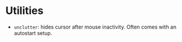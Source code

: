 # Utilities

 - `unclutter`: hides cursor after mouse inactivity. Often comes with an autostart setup.

